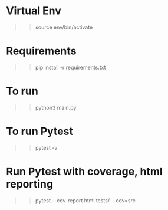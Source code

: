 # Virtual Env
>> source env/bin/activate

# Requirements
>> pip install -r requirements.txt

# To run
>> python3 main.py

# To run Pytest
>> pytest -v

# Run Pytest with coverage, html reporting
>> pytest --cov-report html tests/ --cov=src
